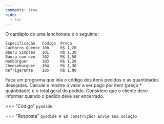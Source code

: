 ```yaml
---
comments: true
hide:
  - toc
---
```


O cardápio de uma lanchonete é o seguinte:
```
Especificação   Código  Preço
Cachorro Quente 100     R$ 1,20
Bauru Simples   101     R$ 1,30
Bauru com ovo   102     R$ 1,50
Hambúrguer      103     R$ 1,20
Cheeseburguer   104     R$ 1,30
Refrigerante    105     R$ 1,00
```

Faça um programa que leia o código dos itens pedidos e as quantidades desejadas. Calcule e mostre o valor a ser pago por item (preço * quantidade) e o total geral do pedido. Considere que o cliente deve informar quando o pedido deve ser encerrado.

=== "Código"
	```pyodide
	```

=== "Resposta"
	```pyodide
	# Em construção! Envie sua solução
	```
